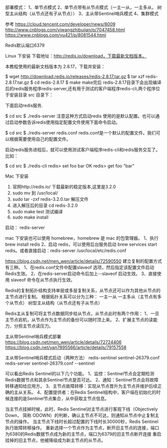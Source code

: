部署模式：
1、单节点模式
2、单节点带有从节点模式（一主一从，一主多从， 树型主从结构（从节点还有子从节点））
3、主从带Sentinel哨兵模式
4、集群模式



参考
https://cloud.tencent.com/developer/news/8009
http://www.cnblogs.com/yiwangzhibujian/p/7047458.html
https://www.cnblogs.com/yu421/p/8081544.html




Redis默认端口6379

Linux 下安装
下载地址：http://redis.io/download，下载最新文档版本。

本教程使用的最新文档版本为 2.8.17，下载并安装：

$ wget http://download.redis.io/releases/redis-2.8.17.tar.gz
$ tar xzf redis-2.8.17.tar.gz
$ cd redis-2.8.17
$ make
make完后 redis-2.8.17目录下会出现编译后的redis服务程序redis-server,还有用于测试的客户端程序redis-cli,两个程序位于安装目录 src 目录下：

下面启动redis服务.

$ cd src
$ ./redis-server
注意这种方式启动redis 使用的是默认配置。也可以通过启动参数告诉redis使用指定配置文件使用下面命令启动。

$ cd src
$ ./redis-server redis.conf
redis.conf是一个默认的配置文件。我们可以根据需要使用自己的配置文件。

启动redis服务进程后，就可以使用测试客户端程序redis-cli和redis服务交互了。 比如：

$ cd src
$ ./redis-cli
redis> set foo bar
OK
redis> get foo
"bar"




Mac 下安装
 1. 官网http://redis.io/ 下载最新的稳定版本,这里是3.2.0
 2. sudo mv 到 /usr/local/
 3. sudo tar -zxf redis-3.2.0.tar 解压文件
 4. 进入解压后的目录 cd redis-3.2.0
 5. sudo make test 测试编译
 6. sudo make install 
 
 
启动：
redis-server

 
 mac 下安装也可以使用 homebrew，homebrew 是 mac 的包管理器。
1、执行 brew install redis
2、启动 redis，可以使用后台服务启动 brew services start redis。或者直接启动：redis-server /usr/local/etc/redis.conf
 
 
 
 https://blog.csdn.net/men_wen/article/details/72590550
 建立复制的配置方式有三种。
 1、在redis.conf文件中配置slaveof <masterip> <masterport>选项，然后指定该配置文件启动Redis生效。
 2、在redis-server启动命令后加上--slaveof <masterip> <masterport>启动生效。
 3、直接使用 slaveof <masterip> <masterport>命令在从节点执行生效。
 
 
 Redis的复制拓扑结构支持单层或多层复制关系，从节点还可以作为其他从节点的主节点进行复制。
 根据拓扑关系可以分为三种：
 一主一从
 一主多从（主节点有多个从节点）
 树型主从结构（从节点还有子从节点）
 
 
 
 Redis主从复制可将主节点数据同步给从节点，从节点此时有两个作用：
 1、一旦主节点宕机，从节点作为主节点的备份可以随时顶上来。
 2、扩展主节点的读能力，分担主节点读压力。
 
 
 主从带Sentinel哨兵模式部署
 https://blog.csdn.net/men_wen/article/details/72724406
 https://blog.csdn.net/yan7895566/article/details/79157558
 
 
 主从带Sentinel哨兵模式启动（两种方法） 
 redis-sentinel sentinel-26379.conf
 redis-server sentinel-26379.conf --sentinel
 
 
 可以看出Redis Sentinel的以下几个功能。
 1、监控：Sentinel节点会定期检测Redis数据节点和其余Sentinel节点是否可达。
 2、通知：Sentinel节点会将故障转移通知给应用方。
 3、主节点故障转移：实现从节点晋升为主节点并维护后续正确的主从关系。
 4、配置提供者：在Redis Sentinel结构中，客户端在初始化的时候连接的是Sentinel节点集合，从中获取主节点信息。
 
 
 当主节点挂掉时候，此时，Redis Sentinel对主节点进行客观下线（Objectively Down， 简称 ODOWN）的判断，确认主节点不可达，则通知从节点中止复制主节点的操作。
 当主节点下线时长超过配置的下线时长30000秒，Redis Sentinel执行故障转移操作。
 重新选择一个节点作为主节点，断开旧主节点的连接，端口为6380的Redis数据节点成为新的主节点，端口为6379的旧主节点断开连接
 重启挂掉的旧主节点，他被降级成为新主节点的从节点。
           

 
 
 
 
 
 
 
 
 
